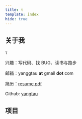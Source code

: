 ```yaml
---
title: τ
template: index
hide: true
---
```


## 关于我

τ

兴趣：写代码、找 BUG、读书与跑步

邮箱：yanggtau **at** gmail **dot** com

简历：[resume.pdf](pictures/resume-zh_CN.pdf)

Github: [yangtau](https://github.com/yangtau)

## 项目

<div class="github-card" data-github="yangtau/hedgehog" data-width="400" data-height="" data-theme="default"></div>

<script src="//cdn.jsdelivr.net/github-cards/latest/widget.js"></script>


